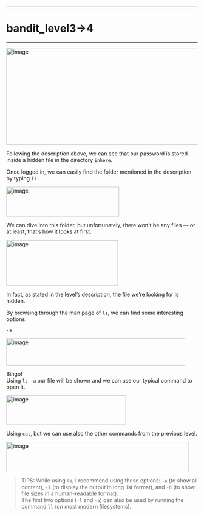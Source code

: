 ***
# bandit_level3->4
***
<img width="555" height="255" alt="image" src="https://github.com/user-attachments/assets/3a152ad7-da06-4b78-bdc0-b5853e010d9c" />   
  
Following the description above, we can see that our password is stored inside a hidden file in the directory `inhere`.  
  
Once logged in, we can easily find the folder mentioned in the description by typing `ls`.  

<img width="297" height="78" alt="image" src="https://github.com/user-attachments/assets/6157ee69-2bc9-4ea4-808d-ce75836bc934" />  

We can dive into this folder, but unfortunately, there won't be any files — or at least, that’s how it looks at first.  

<img width="294" height="120" alt="image" src="https://github.com/user-attachments/assets/15f33091-e7dd-42a4-93a8-bbadaa28cd71" />  

In fact, as stated in the level’s description, the file we’re looking for is hidden.  

By browsing through the man page of `ls`, we can find some interesting options.  

`-a`  
  
<img width="471" height="71" alt="image" src="https://github.com/user-attachments/assets/e7dcce38-4dfd-4175-9a2d-5a080997dbf3" />  

Bingo!  
Using `ls -a` our file will be shown and we can use our typical command to open it.  

<img width="315" height="77" alt="image" src="https://github.com/user-attachments/assets/e4c9a5b3-d6a4-42ee-b940-5ec843f70be4" />  

Using `cat`, but we can use also the other commands from the previous level.  

<img width="481" height="79" alt="image" src="https://github.com/user-attachments/assets/2328738a-1c42-44cd-b93a-a363896f5fdb" />  
  
    
> TIPS: While using `ls`, I recommend using these options: `-a` (to show all content), `-l` (to display the output in long list format), and `-h` (to show file sizes in a human-readable format).  
> The first two options (`-l` and `-a`) can also be used by running the command `ll` (on most modern filesystems).  

